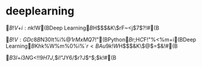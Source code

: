 # deeplearning

$B!V%<%m$+$i:n$k!W(BDeep Learning$B$H$$$&K\$rF~<j$7$?!#(B

$B!V:GDc8B$N30It%i%$%V%i%$$@$1$rMxMQ$7!"(BPython$B$r;H$C$F!"%<%m$+$i(BDeep Learning$B$K$h$k%W%m%0%i%`$r<BAu$9$k!W$H$$$&K\$@$=$&!#(B

$B$3$l$+$i$3$N%U%)%k%@!<$G<!!9$H%"%C%W%m!<%I$7$J$,$i!"JY6/$r?J$^$;$k!#(B
